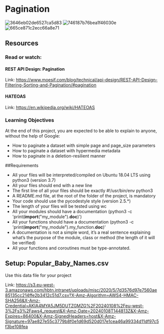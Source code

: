 # Pagination
![3646eb02de6527ca5d83](https://github.com/AAndrews-1982/atlas-web_back_end/assets/116847683/47649209-2eb4-4b43-bd60-5457c98026e6)
![746187b76bea1f46030e](https://github.com/AAndrews-1982/atlas-web_back_end/assets/116847683/62857e02-2181-4950-82bb-d27702f04c19)
![665ce871c2ecc66a8e71](https://github.com/AAndrews-1982/atlas-web_back_end/assets/116847683/7a98ebc0-ca59-415f-befb-e7eca8c226cf)

## Resources
### Read or watch:

#### REST API Design: Pagination

Link: https://www.moesif.com/blog/technical/api-design/REST-API-Design-Filtering-Sorting-and-Pagination/#pagination

#### HATEOAS

Link: https://en.wikipedia.org/wiki/HATEOAS


### Learning Objectives
At the end of this project, you are expected to be able to explain to anyone, without the help of Google:

- How to paginate a dataset with simple page and page_size parameters
- How to paginate a dataset with hypermedia metadata
- How to paginate in a deletion-resilient manner

##Requirements

- All your files will be interpreted/compiled on Ubuntu 18.04 LTS using python3 (version 3.7)
- All your files should end with a new line
- The first line of all your files should be exactly #!/usr/bin/env python3
- A README.md file, at the root of the folder of the project, is mandatory
- Your code should use the pycodestyle style (version 2.5.*)
- The length of your files will be tested using wc
- All your modules should have a documentation (python3 -c 'print(__import__("my_module").__doc__)')
- All your functions should have a documentation (python3 -c 'print(__import__("my_module").my_function.__doc__)'
- A documentation is not a simple word, it’s a real sentence explaining what’s the purpose of the module, class or method (the length of it will be verified)
- All your functions and coroutines must be type-annotated.

## Setup: Popular_Baby_Names.csv
Use this data file for your project

Link: https://s3.eu-west-3.amazonaws.com/hbtn.intranet/uploads/misc/2020/5/7d3576d97e7560ae85135cc214ffe2b3412c51d7.csv?X-Amz-Algorithm=AWS4-HMAC-SHA256&X-Amz-Credential=AKIA4MYA5JM5DUTZGMZG%2F20240108%2Feu-west-3%2Fs3%2Faws4_request&X-Amz-Date=20240108T144813Z&X-Amz-Expires=86400&X-Amz-SignedHeaders=host&X-Amz-Signature=97ae827e55c3779b8f0e1d69d520d017e1cea46a99334d11df97c5f3be108fea
